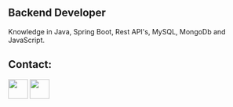 <p align="left"> 

## Backend Developer
  Knowledge in Java, Spring Boot, Rest API's, MySQL, MongoDb and JavaScript.
  
## Contact:


<a href = "mailto:arthurleonel70@gmail.com"><img src="https://www.citypng.com/public/uploads/preview/-11597283936hxzfkdluih.png" widht="0" height="40" target="_blank"></a> <a href = "https://www.linkedin.com/in/arthur-tavares-8b0881249/"><img src="https://upload.wikimedia.org/wikipedia/commons/thumb/f/f8/LinkedIn_icon_circle.svg/2048px-LinkedIn_icon_circle.svg.png" width="40" height="40" target="_blank"></a>
  
   
   
 

